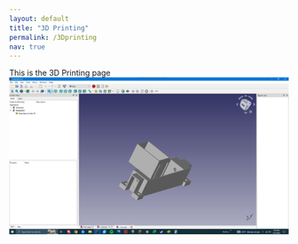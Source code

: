 ```yaml
---
layout: default
title: "3D Printing"
permalink: /3Dprinting
nav: true
---
```

This is the 3D Printing page
![CAD design](images/CAD%20drawing%20%231.png)
